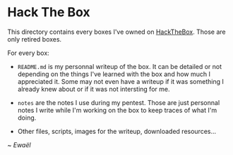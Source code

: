 # Hack The Box

This directory contains every boxes I've owned on [HackTheBox](https://www.hackthebox.eu/home). Those are only retired boxes.

For every box:

- `README.md` is my personnal writeup of the box. It can be detailed or not depending on the things I've learned with the box and how much I appreciated it. Some may not even have a writeup if it was something I already knew about or if it was not intersting for me.

- `notes` are the notes I use during my pentest. Those are just personnal notes I write while I'm working on the box to keep traces of what I'm doing.

- Other files, scripts, images for the writeup, downloaded resources...

~ *Ewaël*

